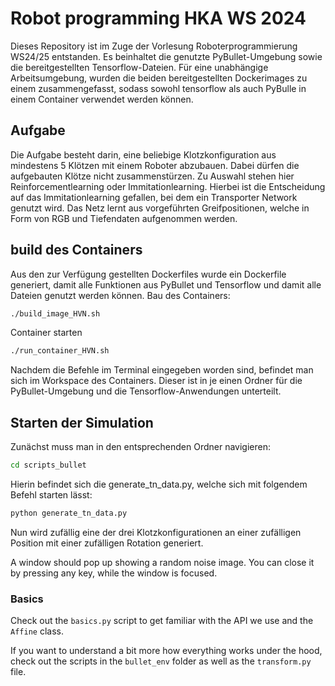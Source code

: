 # Robot programming HKA WS 2024
Dieses Repository ist im Zuge der Vorlesung Roboterprogrammierung WS24/25 entstanden. Es beinhaltet die genutzte PyBullet-Umgebung sowie die bereitgestellten Tensorflow-Dateien. Für eine unabhängige Arbeitsumgebung, wurden die beiden bereitgestellten Dockerimages zu einem zusammengefasst, sodass sowohl tensorflow als auch PyBulle in einem Container verwendet werden können.  
## Aufgabe 
Die Aufgabe besteht darin, eine beliebige Klotzkonfiguration aus mindestens 5 Klötzen mit einem Roboter abzubauen. Dabei dürfen die aufgebauten Klötze nicht zusammenstürzen.
Zu Auswahl stehen hier Reinforcementlearning oder Immitationlearning. Hierbei ist die Entscheidung auf das Immitationlearning gefallen, bei dem ein Transporter Network genutzt wird. Das Netz lernt aus vorgeführten Greifpositionen, welche in Form von RGB und Tiefendaten aufgenommen werden. 

## build des Containers
Aus den zur Verfügung gestellten Dockerfiles wurde ein Dockerfile generiert, damit alle Funktionen aus PyBullet und Tensorflow und damit alle Dateien genutzt werden können. 
Bau des Containers: 
```bash
./build_image_HVN.sh
```

Container starten 
```bash
./run_container_HVN.sh
```

Nachdem die Befehle im Terminal eingegeben worden sind, befindet man sich im Workspace des Containers. Dieser ist in je einen Ordner für die PyBullet-Umgebung und die Tensorflow-Anwendungen unterteilt.

## Starten der Simulation 
Zunächst muss man in den entsprechenden Ordner navigieren:
```bash
cd scripts_bullet 
```
Hierin befindet sich die generate_tn_data.py, welche sich mit folgendem Befehl starten lässt: 
```bash
python generate_tn_data.py 
```

Nun wird zufällig eine der drei Klotzkonfigurationen an einer zufälligen Position mit einer zufälligen Rotation generiert. 

A window should pop up showing a random noise image. You can close it by pressing any key, while the window is focused.

### Basics
Check out the `basics.py` script to get familiar with the API we use and the `Affine` class.

If you want to understand a bit more how everything works under the hood, check out the scripts in the `bullet_env` folder as well as the `transform.py` file.
